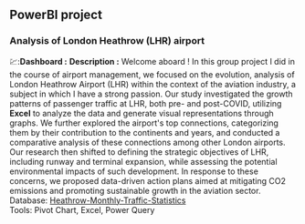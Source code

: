 ## PowerBI project

### Analysis of London Heathrow (LHR) airport
💹:**Dashboard :** [](https://github.com/chungyuenleung/MyPowerBI-milestone/blob/main/supplier%20quality%20analysis.png)
**Description :** Welcome aboard ! In this group project I did in the course of airport management, we focused on the evolution, analysis of London Heathrow Airport (LHR) within the context of the aviation industry, a subject in which I have a strong passion. Our study investigated the growth patterns of passenger traffic at LHR, both pre- and post-COVID, utilizing **Excel** to analyze the data and generate visual representations through graphs. We further explored the airport's top connections, categorizing them by their contribution to the continents and years, and conducted a comparative analysis of these connections among other London airports. Our research then shifted to defining the strategic objectives of LHR, including runway and terminal expansion, while assessing the potential environmental impacts of such development. In response to these concerns, we proposed data-driven action plans aimed at mitigating CO2 emissions and promoting sustainable growth in the aviation sector.<br>
Database: [Heathrow-Monthly-Traffic-Statistics](https://github.com/chungyuenleung/excelproject/blob/main/Nov-21-Heathrow-Monthly-Traffic-Statistics.xlsx) <br>
Tools: Pivot Chart, Excel, Power Query <br>
